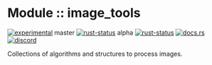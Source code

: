 <!-- {{# generate.module_header{} #}} -->

# Module :: image_tools
<!--{ generate.module_header.start() }-->
 [![experimental](https://raster.shields.io/static/v1?label=&message=experimental&color=orange)](https://github.com/emersion/stability-badges#experimental)  master [![rust-status](https://github.com/Wandalen/wTools/actions/workflows/module_image_tools_push.yml/badge.svg?branch=master)](https://github.com/Wandalen/wTools/actions/workflows/module_image_tools_push.yml?query=branch%3Amaster) alpha [![rust-status](https://github.com/Wandalen/wTools/actions/workflows/module_image_tools_push.yml/badge.svg?branch=alpha)](https://github.com/Wandalen/wTools/actions/workflows/module_image_tools_push.yml?query=branch%3Aalpha) [![docs.rs](https://img.shields.io/docsrs/image_tools?color=e3e8f0&logo=docs.rs)](https://docs.rs/image_tools) [![discord](https://img.shields.io/discord/872391416519737405?color=eee&logo=discord&logoColor=eee&label=ask)](https://discord.gg/m3YfbXpUUY)
<!--{ generate.module_header.end }-->

Collections of algorithms and structures to process images.

<!-- ### Basic use-case

```rust
use image_tools::*;

fn main()
{
}
```

### To add to your project

```bash
cargo add image_tools
```

### Try out from the repository

``` shell test
git clone https://github.com/Wandalen/wTools
cd wTools
cargo run --example image_tools_trivial
cargo run
``` -->
